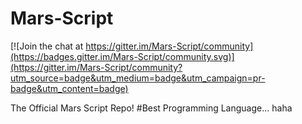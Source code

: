 # Mars-Script

[![Join the chat at https://gitter.im/Mars-Script/community](https://badges.gitter.im/Mars-Script/community.svg)](https://gitter.im/Mars-Script/community?utm_source=badge&utm_medium=badge&utm_campaign=pr-badge&utm_content=badge)

The Official Mars Script Repo! #Best Programming Language... haha 
